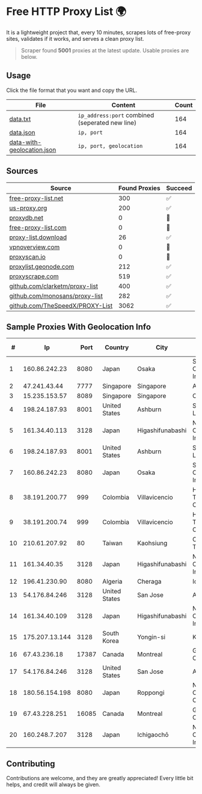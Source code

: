 
# Free HTTP Proxy List 🌍

It is a lightweight project that, every 10 minutes, scrapes lots of free-proxy sites, validates if it works, and serves a clean proxy list.


> Scraper found **5001** proxies at the latest update. Usable proxies are below.

## Usage

Click the file format that you want and copy the URL.


|File|Content|Count|
|----|-------|-----|
|[data.txt](https://raw.githubusercontent.com/themiralay/Proxy-List-World/master/data.txt)|`ip_address:port` combined (seperated new line)|164|
|[data.json](https://raw.githubusercontent.com/themiralay/Proxy-List-World/master/data.json)|`ip, port`|164|
|[data-with-geolocation.json](https://raw.githubusercontent.com/themiralay/Proxy-List-World/master/data-with-geolocation.json)|`ip, port, geolocation`|164|

## Sources

|Source|Found Proxies|Succeed|
|------|-------------|-------|
|[free-proxy-list.net](https://free-proxy-list.net)|300|✅|
|[us-proxy.org](https://www.us-proxy.org)|200|✅|
|[proxydb.net](http://proxydb.net)|0|🚫|
|[free-proxy-list.com](https://free-proxy-list.com/?page=&port=&type%5B%5D=http&type%5B%5D=https&up_time=0&search=Search)|0|🚫|
|[proxy-list.download](https://www.proxy-list.download/HTTP)|26|✅|
|[vpnoverview.com](https://vpnoverview.com/privacy/anonymous-browsing/free-proxy-servers)|0|🚫|
|[proxyscan.io](https://www.proxyscan.io)|0|🚫|
|[proxylist.geonode.com](https://proxylist.geonode.com/api/proxy-list?limit=300&page=1&sort_by=lastChecked&sort_type=desc&protocols=http,https)|212|✅|
|[proxyscrape.com](https://api.proxyscrape.com/v2/?request=displayproxies&protocol=http&timeout=10000&country=all&ssl=all&anonymity=all)|519|✅|
|[github.com/clarketm/proxy-list](https://raw.githubusercontent.com/clarketm/proxy-list/master/proxy-list-raw.txt)|400|✅|
|[github.com/monosans/proxy-list](https://raw.githubusercontent.com/monosans/proxy-list/main/proxies/http.txt)|282|✅|
|[github.com/TheSpeedX/PROXY-List](https://raw.githubusercontent.com/TheSpeedX/PROXY-List/master/http.txt)|3062|✅|


## Sample Proxies With Geolocation Info

|#|Ip|Port|Country|City|Internet Service Provider|
|-|--|----|-------|----|-------------------------|
|1|160.86.242.23|8080|Japan|Osaka|Sony Network Communications Inc|
|2|47.241.43.44|7777|Singapore|Singapore|Alibaba Cloud LLC|
|3|15.235.153.57|8089|Singapore|Singapore|OVH Hosting|
|4|198.24.187.93|8001|United States|Ashburn|Secured Servers LLC|
|5|161.34.40.113|3128|Japan|Higashifunabashi|NTT PC Communications, Inc.|
|6|198.24.187.93|8001|United States|Ashburn|Secured Servers LLC|
|7|160.86.242.23|8080|Japan|Osaka|Sony Network Communications Inc|
|8|38.191.200.77|999|Colombia|Villavicencio|Hola Telecomunicacines Colombia S.A.S|
|9|38.191.200.74|999|Colombia|Villavicencio|Hola Telecomunicacines Colombia S.A.S|
|10|210.61.207.92|80|Taiwan|Kaohsiung|Chunghwa Telecom Co., Ltd.|
|11|161.34.40.35|3128|Japan|Higashifunabashi|NTT PC Communications, Inc.|
|12|196.41.230.90|8080|Algeria|Cheraga|Icosnet SPA|
|13|54.176.84.246|3128|United States|San Jose|Amazon.com, Inc.|
|14|161.34.40.109|3128|Japan|Higashifunabashi|NTT PC Communications, Inc.|
|15|175.207.13.144|3128|South Korea|Yongin-si|Korea Telecom|
|16|67.43.236.18|17387|Canada|Montreal|GloboTech Communications|
|17|54.176.84.246|3128|United States|San Jose|Amazon.com, Inc.|
|18|180.56.154.198|8080|Japan|Roppongi|NTT Communications Corporation|
|19|67.43.228.251|16085|Canada|Montreal|GloboTech Communications|
|20|160.248.7.207|3128|Japan|Ichigaochō|NTT PC Communications, Inc.|



## Contributing

Contributions are welcome, and they are greatly appreciated! Every
little bit helps, and credit will always be given.

